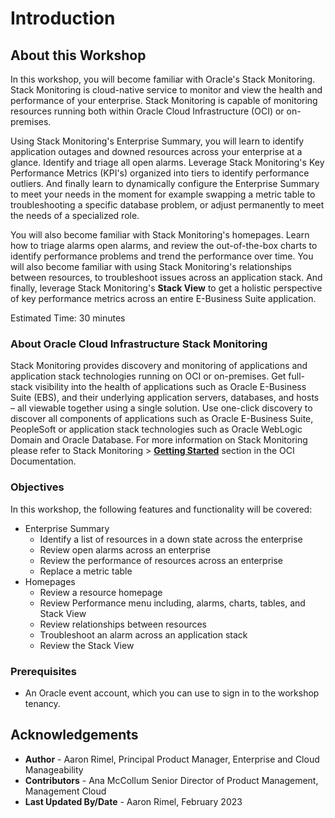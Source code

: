 # Introduction

## About this Workshop

In this workshop, you will become familiar with Oracle's Stack Monitoring. Stack Monitoring is cloud-native service to monitor and view the health and performance of your enterprise. Stack Monitoring is capable of monitoring resources running both within Oracle Cloud Infrastructure (OCI) or on-premises.

Using Stack Monitoring's Enterprise Summary, you will learn to identify application outages and downed resources across your enterprise at a glance. Identify and triage all open alarms. Leverage Stack Monitoring's Key Performance Metrics (KPI's) organized into tiers to identify performance outliers. And finally learn to dynamically configure the Enterprise Summary to meet your needs in the moment for example swapping a metric table to troubleshooting a specific database problem, or adjust permanently to meet the needs of a specialized role.

You will also become familiar with Stack Monitoring's homepages. Learn how to triage alarms open alarms, and review the out-of-the-box charts to identify performance problems and trend the performance over time. You will also become familiar with using Stack Monitoring's relationships between resources, to troubleshoot issues across an application stack. And finally, leverage Stack Monitoring's **Stack View** to get a holistic perspective of key performance metrics across an entire E-Business Suite application.

Estimated Time: 30 minutes

### About Oracle Cloud Infrastructure Stack Monitoring

Stack Monitoring provides discovery and monitoring of applications and application stack technologies running on OCI or on-premises. Get full-stack visibility into the health of applications such as Oracle E-Business Suite (EBS), and their underlying application servers, databases, and hosts – all viewable together using a single solution. Use one-click discovery to discover all components of applications such as Oracle E-Business Suite, PeopleSoft or application stack technologies such as Oracle WebLogic Domain and Oracle Database.  For more information on Stack Monitoring please refer to Stack Monitoring > **[Getting Started](https://docs.oracle.com/en-us/iaas/stack-monitoring/index.html)** section in the OCI Documentation.


### Objectives

In this workshop, the following features and functionality will be covered:
* Enterprise Summary
  - Identify a list of resources in a down state across the enterprise
  - Review open alarms across an enterprise
  - Review the performance of resources across an enterprise
  - Replace a metric table
* Homepages
  - Review a resource homepage
  - Review Performance menu including, alarms, charts, tables, and Stack View
  - Review relationships between resources
  - Troubleshoot an alarm across an application stack
  - Review the Stack View

### Prerequisites

* An Oracle event account, which you can use to sign in to the workshop tenancy.

## Acknowledgements

- **Author** - Aaron Rimel, Principal Product Manager, Enterprise and Cloud Manageability
- **Contributors** - Ana McCollum Senior Director of Product Management, Management Cloud
- **Last Updated By/Date** - Aaron Rimel, February 2023
